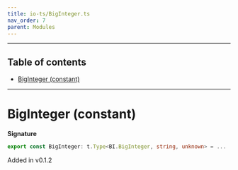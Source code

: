 ```yaml
---
title: io-ts/BigInteger.ts
nav_order: 7
parent: Modules
---
```


---

<h2 class="text-delta">Table of contents</h2>

- [BigInteger (constant)](#biginteger-constant)

---

# BigInteger (constant)

**Signature**

```ts
export const BigInteger: t.Type<BI.BigInteger, string, unknown> = ...
```

Added in v0.1.2

